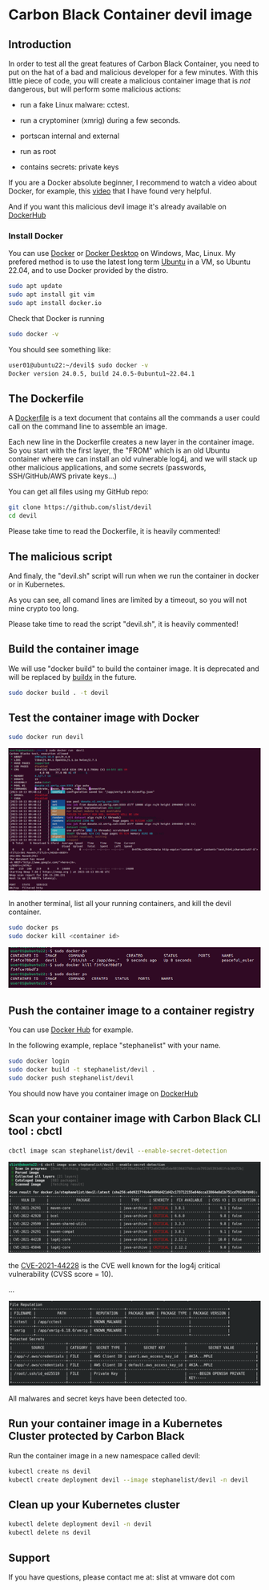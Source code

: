 # Carbon Black Container devil image

## Introduction

In order to test all the great features of Carbon Black Container, you need to put on the hat of a bad and malicious developer for a few minutes. With this little piece of code, you will create a malicious container image that is *not* dangerous, but will perform some malicious actions:

* run a fake Linux malware: cctest.

* run a cryptominer (xmrig) during a few seconds.

* portscan internal and external

* run as root

* contains secrets: private keys

If you are a Docker absolute beginner, I recommend to watch a video about Docker, for example, this [video](https://www.youtube.com/watch?v=pg19Z8LL06w) that I have found very helpful.

And if you want this malicious devil image it's already available on [DockerHub](https://hub.docker.com/repository/docker/stephanelist/devil)

### Install Docker

You can use [Docker](https://www.docker.com/) or [Docker Desktop](https://www.docker.com/products/docker-desktop/) on Windows, Mac, Linux. My prefered method is to use the latest long term [Ubuntu](https://ubuntu.com/) in a VM, so Ubuntu 22.04, and to use Docker provided by the distro.

``` sh
sudo apt update
sudo apt install git vim
sudo apt install docker.io
```

Check that Docker is running

``` sh
sudo docker -v
```

You should see something like:
``` sh
user01@ubuntu22:~/devil$ sudo docker -v
Docker version 24.0.5, build 24.0.5-0ubuntu1~22.04.1
```

## The Dockerfile

A [Dockerfile](https://docs.docker.com/engine/reference/builder/) is a text document that contains all the commands a user could call on the command line to assemble an image. 

Each new line in the Dockerfile creates a new layer in the container image. So you start with the first layer, the "FROM" which is an old Ubuntu container where we can install an old vulnerable log4j, and we will stack up other malicious applications, and some secrets (passwords, SSH/GitHub/AWS private keys...)

You can get all files using my GitHub repo:
``` sh
git clone https://github.com/slist/devil
cd devil
```
Please take time to read the Dockerfile, it is heavily commented!

## The malicious script

And finaly, the "devil.sh" script will run when we run the container in docker or in Kubernetes.

As you can see, all comand lines are limited by a timeout, so you will not mine crypto too long.

Please take time to read the script "devil.sh", it is heavily commented!


## Build the container image

We will use "docker build" to build the container image. It is deprecated and will be replaced by [buildx](https://docs.docker.com/build/architecture/#install-buildx) in the future.

``` sh
sudo docker build . -t devil
```

## Test the container image with Docker

``` sh
sudo docker run devil
```

![Screenshot](./screenshots/screenshot_xmrig.png)

In another terminal, list all your running containers, and kill the devil container.
``` sh
sudo docker ps
sudo docker kill <container id>
```

![Screenshot](./screenshots/screenshot_kill.png)


## Push the container image to a container registry

You can use [Docker Hub](https://docs.docker.com/docker-hub/quickstart/) for example.

In the following example, replace "stephanelist" with your name.

``` sh
sudo docker login
sudo docker build -t stephanelist/devil .
sudo docker push stephanelist/devil
```
You should now have you container image on [DockerHub](https://hub.docker.com/repository/docker/stephanelist/devil/general)

## Scan your container image with Carbon Black CLI tool : cbctl

``` sh
cbctl image scan stephanelist/devil --enable-secret-detection
```

![Screenshot cbctl vuln](./screenshots/cbctl_vuln.png)

the [CVE-2021-44228](https://nvd.nist.gov/vuln/detail/CVE-2021-44228) is the CVE well known for the log4j critical vulnerability (CVSS score = 10).

...

![Screenshot cbctl secrets](./screenshots/cbctl_secrets.png)

All malwares and secret keys have been detected too.

## Run your container image in a Kubernetes Cluster protected by Carbon Black

Run the container image in a new namespace called devil:
``` sh
kubectl create ns devil
kubectl create deployment devil --image stephanelist/devil -n devil
```

## Clean up your Kubernetes cluster

``` sh
kubectl delete deployment devil -n devil
kubectl delete ns devil
```


## Support

If you have questions, please contact me at: slist at vmware dot com
